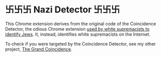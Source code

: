 # 卐卐卐 Nazi Detector 卐卐卐

This Chrome extension derives from the original code of the Coincidence Detector, the odious Chrome extension [used by white supremacists to identify Jews](https://mic.com/articles/145105/coincidence-detector-the-google-extension-white-supremacists-use-to-track-jews#.8erOlWuZ8). It, instead, identifies white supremacists on the Internet.

To check if you were targeted by the Coincidence Detector, see my other project, [The Grand Coincidence](http://progressivejews.org/echoes/).
